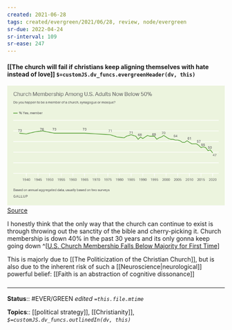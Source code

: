 ```yaml
---
created: 2021-06-28
tags: created/evergreen/2021/06/28, review, node/evergreen
sr-due: 2022-04-24
sr-interval: 109
sr-ease: 247
---
```


#### [[The church will fail if christians keep aligning themselves with hate instead of love]] `$=customJS.dv_funcs.evergreenHeader(dv, this)`

![](00_Meta/Attachments/1mlbpqjqyuma9i2skgqowa.png)
[Source](https://content.gallup.com/origin/gallupinc/GallupSpaces/Production/Cms/POLL/1mlbpqjqyuma9i2skgqowa.png)

I honestly think that the only way that the church can continue to exist is through throwing out the sanctity of the bible and cherry-picking it.  Church membership is down 40% in the past 30 years and its only gonna keep going down
^[[U.S. Church Membership Falls Below Majority for First Time](https://news.gallup.com/poll/341963/church-membership-falls-below-majority-first-time.aspx)]

This is majorly due to [[The Politicization of the Christian Church]], but is also due to the inherent risk of such a [[Neuroscience|neurological]] powerful belief: 
[[Faith is an abstraction of cognitive dissonance]]

### <hr class="footnote"/>

**Status**:: #EVER/GREEN 
*edited `=this.file.mtime`*

**Topics**:: [[political strategy]], [[Christianity]], 
*`$=customJS.dv_funcs.outlinedIn(dv, this)`*
